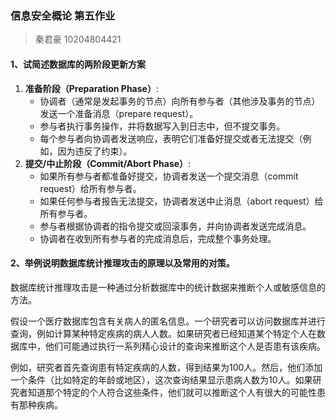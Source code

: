 ### 信息安全概论 第五作业

> 秦君豪 10204804421

#### 1、试简述数据库的两阶段更新方案

1. **准备阶段（Preparation Phase）**:
   - 协调者（通常是发起事务的节点）向所有参与者（其他涉及事务的节点）发送一个准备消息（prepare request）。
   - 参与者执行事务操作，并将数据写入到日志中，但不提交事务。
   - 每个参与者向协调者发送响应，表明它们准备好提交或者无法提交（例如，因为违反了约束）。
2. **提交/中止阶段（Commit/Abort Phase）**:
   - 如果所有参与者都准备好提交，协调者发送一个提交消息（commit request）给所有参与者。
   - 如果任何参与者报告无法提交，协调者发送中止消息（abort request）给所有参与者。
   - 参与者根据协调者的指令提交或回滚事务，并向协调者发送完成消息。
   - 协调者在收到所有参与者的完成消息后，完成整个事务处理。



#### 2、举例说明数据库统计推理攻击的原理以及常用的对策。

数据库统计推理攻击是一种通过分析数据库中的统计数据来推断个人或敏感信息的方法。

假设一个医疗数据库包含有关病人的匿名信息。一个研究者可以访问数据库并进行查询，例如计算某种特定疾病的病人人数。如果研究者已经知道某个特定个人在数据库中，他们可能通过执行一系列精心设计的查询来推断这个人是否患有该疾病。

例如，研究者首先查询患有特定疾病的人数，得到结果为100人。然后，他们添加一个条件（比如特定的年龄或地区），这次查询结果显示患病人数为10人。如果研究者知道那个特定的个人符合这些条件，他们就可以推断这个人有很大的可能性患有那种疾病。